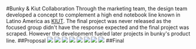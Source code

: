 #Bunky & Kiut Collaboration
Through the marketing team, the design team developed a concept to complement a high end notebook line known in Latino America as [KIUT](https://www.tiendanorma.com/kiut/cuadernos/?O=OrderByBestDiscountDESC). The final project was never released as the focused group didn't have the response expected and the final project was scraped. However the development fueled later projects in bunky's product line. 
##Proposal
![](https://dl.dropboxusercontent.com/s/m4pvtwvfzvzqwan/Mesa%20de%20trabajo%201.png?dl=0)
![](https://dl.dropboxusercontent.com/s/w70bu8caj0cz9zo/111Artboard%201.png?dl=0)
![](https://dl.dropboxusercontent.com/s/j5cl4hav8364m72/Artboard%201%20copy.png?dl=0)
![](https://dl.dropboxusercontent.com/s/tn09h5fr35zrovf/Artboard%201.png?dl=0)
![](https://dl.dropboxusercontent.com/s/yef9oqod4v9jagq/222Artboard%203%20copy%202.png?dl=0)
![](https://dl.dropboxusercontent.com/s/758wypt1skyvi2m/Artboard%203%20copy.png?dl=0)
![](https://dl.dropboxusercontent.com/s/53r5n44fduobomt/Artboard%203.png?dl=0)
![](https://dl.dropboxusercontent.com/s/tj3m5drrnp12ses/Artboard%206.png?dl=0)
##Final
![]()
![]()
![]()
![]()
